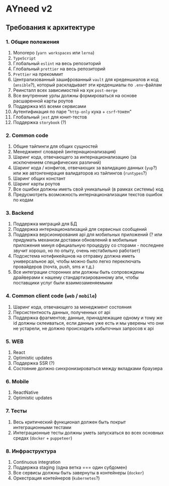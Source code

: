 # AYneed v2

## Требования к архитектуре

### 1. Общие положения

1. Monorepo (`yarn workspaces` или `lerna`)
2. `TypeScript`
3. Глобальный `eslint` на весь репозиторий
4. Глобальный `prettier` на весь репозиторий
5. `Prettier` на прекоммит
6. Централизованный зашифрованный `vault` для креденшиалов и код (`ansible`?), который раскладывает эти креденшиалы по `.env`-файлам
7. Реинсталл всех зависимостей на хук `post-merge`
8. Все внутренние урлы должны формироваться на основе расшаренной карты роутов
9. Поддержка `WSS` всеми сервисами
10. Аутентификация по паре "`http-only` кука + `csrf`-токен"
11. Глобальный `jest` для юнит-тестов
12. Поддержка `storybook` (?)

### 2. Common code

1. Общие тайпинги для общих сущностей
2. Менеджмент словарей (интернационализация)
3. Шаринг кода, отвечающего за интернационализацию (за исключением специфических различий)
4. Шаринг кода / конфигов, отвечающих за валидацию данных (`yup`?) или же автонгенерация валидаторов из тайпингов (`runtypes`?)
5. Шаринг общих констант
6. Шаринг карты роутов
7. Все ошибки должны иметь свой уникальный (в рамках системы) код
8. Предусмотреть возможность интернационализации текстов ошибок по кодам

### 3. Backend

1. Поддержка миграций для БД
2. Поддержка интернационализаций для сервисных сообщений
3. Поддержка версионирования api для мобильных приложений (? или придумать механизм доставки обновлений в мобильные приложения минуя официальную процедуру со сторами - последнее звучит хорошо, но по опыту, очень нестабильно работает)
4. Подсистема нотификейшнов на отправку должна иметь универсальное api, чтобы можно было легко переключать провайдеров (почта, push, sms и т.д.)
5. Все интеграции сторонних апи должны быть сопровождены драйверами к нашему стандартизированному апи, чтобы поставщики услуг были взаимозаменяемыми

### 4. Common client code (`web` / `mobile`)

1. Шаринг кода, отвечающего за менеджмент состояния
2. Персистентность данных, полученных от api
3. Поддержка фрагментов; данные, принадлежащие одному и тому же id должны склеиваться, если данные уже есть и мы уверены что они не устарели, не должно происходить избыточных запросов к api

### 5. WEB

1. React
2. Optimistic updates
3. Поддержка SSR (?)
4. Состояние должно синхронизироваться между вкладками браузера

### 6. Mobile

1. ReactNative
2. Optimistic updates

### 7. Тесты

1. Весь критический функционал должен быть покрыт интеграционными тестами
2. Интеграционные тесты должны уметь запускаться во всех основных средах (`docker` + `puppeteer`)

### 8. Инфраструктура

1. Continuous integration
2. Поддержка staging (одна ветка === один субдомен)
3. Все сервисы должны быть завернуты в контейнеры (`docker`)
4. Оркестрация контейнеров (`kubernetes`?)

